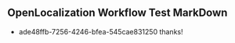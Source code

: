 ## OpenLocalization Workflow Test MarkDown
* ade48ffb-7256-4246-bfea-545cae831250 thanks!

<!--HONumber=Jul16_HO2-->


